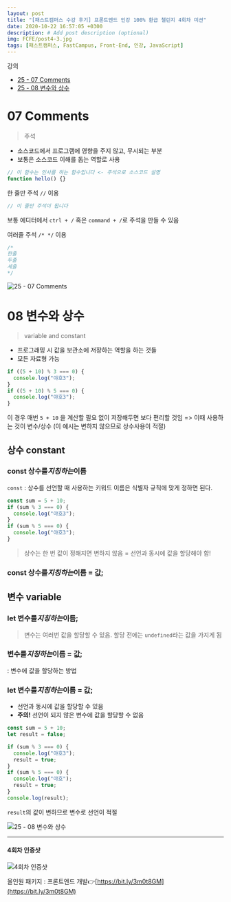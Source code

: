 ```yaml
---
layout: post
title: "[패스트캠퍼스 수강 후기] 프론트엔드 인강 100% 환급 챌린지 4회차 미션"
date: 2020-10-22 16:57:05 +0300
description: # Add post description (optional)
img: FCFE/post4-3.jpg
tags: [패스트캠퍼스, FastCampus, Front-End, 인강, JavaScript]
---
```


강의

- [25 - 07 Comments](#07-Comments)
- [25 - 08 변수와 상수](#08-변수와-상수)

# 07 Comments

> 주석

- 소스코드에서 프로그램에 영향을 주지 않고, 무시되는 부분
- 보통은 소스코드 이해를 돕는 역할로 사용

```jsx
// 이 함수는 인사를 하는 함수입니다 <- 주석으로 소스코드 설명
function hello() {}
```

한 줄만 주석 `//` 이용

```jsx
// 이 줄만 주석이 됩니다
```

보통 에디터에서 `ctrl + /` 혹은 `command + /`로 주석을 만들 수 있음

여러줄 주석 `/* */` 이용

```jsx
/*
한줄
두줄
세줄
*/
```

![25 - 07 Comments]({{site.baseurl}}/assets/img/FCFE/post4-1.png)

# 08 변수와 상수

> variable and constant

- 프로그래밍 시 값을 보관소에 저장하는 역할을 하는 것들
- 모든 자료형 가능

```jsx
if ((5 + 10) % 3 === 0) {
  console.log("야호3");
}
if ((5 + 10) % 5 === 0) {
  console.log("야호3");
}
```

이 경우 매번 `5 + 10` 을 계산할 필요 없이 저장해두면 보다 편리할 것임
=> 이때 사용하는 것이 변수/상수 (이 예시는 변하지 않으므로 상수사용이 적절)

## 상수 constant

### const 상수를*지칭하는*이름

`const` : 상수를 선언할 때 사용하는 키워드
이름은 식별자 규칙에 맞게 정하면 된다.

```jsx
const sum = 5 + 10;
if (sum % 3 === 0) {
  console.log("야호3");
}
if (sum % 5 === 0) {
  console.log("야호3");
}
```

> 상수는 한 번 값이 정해지면 변하지 않음 = 선언과 동시에 값을 할당해야 함!

### const 상수를*지칭하는*이름 = 값;

## 변수 variable

### let 변수를*지칭하는*이름;

> 변수는 여러번 값을 할당할 수 있음. 할당 전에는 `undefined`라는 값을 가지게 됨

### 변수를*지칭하는*이름 = 값;

: 변수에 값을 할당하는 방법

### let 변수를*지칭하는*이름 = 값;

- 선언과 동시에 값을 할당할 수 있음
- **주의!** 선언이 되지 않은 변수에 값을 할당할 수 없음

```jsx
const sum = 5 + 10;
let result = false;

if (sum % 3 === 0) {
  console.log("야호3");
  result = true;
}
if (sum % 5 === 0) {
  console.log("야호");
  result = true;
}
console.log(result);
```

`result`의 값이 변하므로 변수로 선언이 적절

![25 - 08 변수와 상수]({{site.baseurl}}/assets/img/FCFE/post4-2.png)

---

#### 4회차 인증샷

![4회차 인증샷]({{site.baseurl}}/assets/img/FCFE/post4-3.jpg)

올인원 패키지 : 프론트엔드 개발👉[https://bit.ly/3m0t8GM](https://bit.ly/3m0t8GM)
